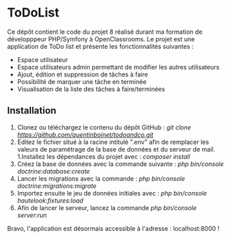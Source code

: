 ToDoList
========

Ce dépôt contient le code du projet 8 réalisé durant ma formation de développpeur PHP/Symfony à OpenClassrooms.
Le projet est une application de ToDo list et présente les fonctionnalités suivantes :
* Espace utilisateur
* Espace utilisateurs admin permettant de modifier les autres utilisateurs
* Ajout, édition et suppression de tâches à faire
* Possibilité de marquer une tâche en terminée
* Visualisation de la liste des tâches à faire/terminées

## Installation

1. Clonez ou téléchargez le contenu du dépôt GitHub : <i>git clone https://github.com/quentinboinet/todoandco.git</i>
1. Editez le fichier situé à la racine intitulé ".env" afin de remplacer les valeurs de paramétrage de la base de données et du serveur de mail.
1.Installez les dépendances du projet avec : <i>composer install</i>
1. Créez la base de données avec la commande suivante : <i>php bin/console doctrine:database:create</i>
1. Lancer les migrations avec la commande : <i>php bin/console doctrine:migrations:migrate</i>
1. Importez ensuite le jeu de données initiales avec : <i>php bin/console hautelook:fixtures:load</i>
1. Afin de lancer le serveur, lancez la commande <i>php bin/console server:run</i>

Bravo, l'application est désormais accessible à l'adresse : localhost:8000 !
